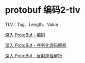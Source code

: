 # protobuf 编码2-tlv



TLV：Tag、Length、Value

[深入 ProtoBuf - 编码](https://www.jianshu.com/p/73c9ed3a4877)

[深入 ProtoBuf - 序列化源码解析](https://www.jianshu.com/p/62f0238beec8)

[深入 ProtoBuf - 反射原理解析](https://www.jianshu.com/p/ddc1aaca3691)